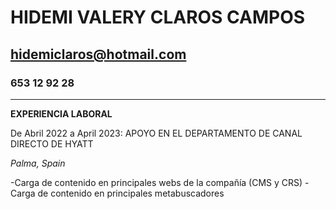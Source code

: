 # **HIDEMI VALERY CLAROS CAMPOS**


## **hidemiclaros@hotmail.com**


### 653 12 92 28


****************************************************************************************************

**EXPERIENCIA LABORAL**


De Abril 2022 a April 2023: APOYO EN EL DEPARTAMENTO DE CANAL DIRECTO DE HYATT     


_Palma, Spain_


-Carga de contenido en principales webs de la compañía (CMS y CRS)
-Carga de contenido en principales metabuscadores
